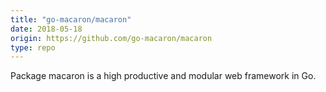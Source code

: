 ```yaml
---
title: "go-macaron/macaron"
date: 2018-05-18
origin: https://github.com/go-macaron/macaron
type: repo
---
```


Package macaron is a high productive and modular web framework in Go.